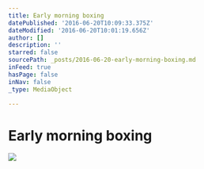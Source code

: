 ```yaml
---
title: Early morning boxing
datePublished: '2016-06-20T10:09:33.375Z'
dateModified: '2016-06-20T10:01:19.656Z'
author: []
description: ''
starred: false
sourcePath: _posts/2016-06-20-early-morning-boxing.md
inFeed: true
hasPage: false
inNav: false
_type: MediaObject

---
```

# Early morning boxing
![](https://the-grid-user-content.s3-us-west-2.amazonaws.com/7a30cb30-c697-4d97-b72a-57d7a041d71b.jpg)